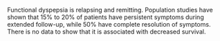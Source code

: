 Functional dyspepsia is relapsing and remitting. Population studies have shown that 15% to 20% of patients have persistent symptoms during extended follow-up, while 50% have complete resolution of symptoms.  There is no data to show that it is associated with decreased survival.